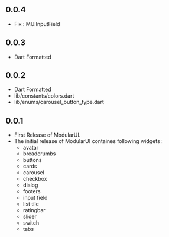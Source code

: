 ## 0.0.4
  - Fix : MUIInputField  

## 0.0.3
  - Dart Formatted 

## 0.0.2
  - Dart Formatted 
   - lib/constants/colors.dart
   - lib/enums/carousel_button_type.dart

## 0.0.1
  - First Release of ModularUI.
  - The initial release of ModularUI containes following widgets :
    - avatar
    - breadcrumbs
    - buttons
    - cards
    - carousel
    - checkbox
    - dialog
    - footers
    - input field
    - list tile
    - ratingbar
    - slider
    - switch
    - tabs
